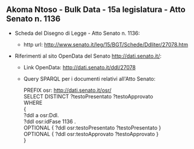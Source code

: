 ## Akoma Ntoso - Bulk Data - 15a legislatura - Atto Senato n. 1136 ##

* Scheda del Disegno di Legge - Atto Senato n. 1136:
	* http url: http://www.senato.it/leg/15/BGT/Schede/Ddliter/27078.htm

* Riferimenti al sito OpenData del Senato http://dati.senato.it/:
	* Link OpenData: http://dati.senato.it/ddl/27078
	* Query SPARQL per i documenti relativi all'Atto Senato:

        PREFIX osr: <http://dati.senato.it/osr/>  
		SELECT DISTINCT ?testoPresentato ?testoApprovato  
		WHERE  
		{  
		    ?ddl a osr:Ddl.  
		    ?ddl osr:idFase 1136 .  
		    OPTIONAL { ?ddl osr:testoPresentato ?testoPresentato }  
		    OPTIONAL { ?ddl osr:testoApprovato ?testoApprovato }  
		}
		